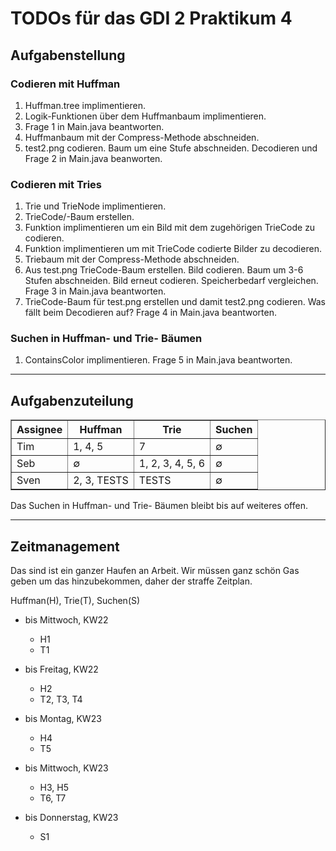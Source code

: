 TODOs f&uuml;r das GDI 2 Praktikum 4
====================================


Aufgabenstellung
----------------

### Codieren mit Huffman

1. Huffman.tree implimentieren.
2. Logik-Funktionen &uuml;ber dem Huffmanbaum implimentieren.
3. Frage 1 in Main.java beantworten.
4. Huffmanbaum mit der Compress-Methode abschneiden.
5. test2.png codieren. Baum um eine Stufe abschneiden. Decodieren und
   Frage 2 in Main.java beanworten.

### Codieren mit Tries

1. Trie und TrieNode implimentieren.
2. TrieCode/-Baum erstellen.
3. Funktion implimentieren um ein Bild mit dem zugeh&ouml;rigen TrieCode
   zu codieren.
4. Funktion implimentieren um mit TrieCode codierte Bilder zu decodieren.
5. Triebaum mit der Compress-Methode abschneiden.
6. Aus test.png TrieCode-Baum erstellen. Bild codieren. Baum um 3-6
   Stufen abschneiden. Bild erneut codieren. Speicherbedarf vergleichen.
   Frage 3 in Main.java beantworten.
7. TrieCode-Baum f&uuml;r test.png erstellen und damit test2.png codieren.
   Was f&auml;llt beim Decodieren auf? Frage 4 in Main.java beantworten.

### Suchen in Huffman- und Trie- B&auml;umen

1. ContainsColor implimentieren. Frage 5 in Main.java beantworten.


--------------------------------------------------------------------------------------


Aufgabenzuteilung
-----------------

<table border="1">
	<tr> <th>Assignee</th> <th>Huffman</th> <th>Trie</th>       <th>Suchen</th>  </tr>
	<tr> <td>Tim</td>      <td>1, 4, 5</td> <td>7</td>          <td>&empty;</td> </tr>
	<tr> <td>Seb</td>      <td>&empty;</td> <td>1, 2, 3, 4,  5, 6</td> <td>&empty;</td> </tr>
	<tr> <td>Sven</td>     <td>2, 3, TESTS</td>    <td>TESTS</td>       <td>&empty;</td> </tr>
</table>

Das Suchen in Huffman- und Trie- B&auml;umen bleibt bis auf weiteres offen.


--------------------------------------------------------------------------------------


Zeitmanagement
--------------

Das sind ist ein ganzer Haufen an Arbeit. Wir m&uuml;ssen ganz
sch&ouml;n Gas geben um das hinzubekommen, daher der straffe Zeitplan.

Huffman(H), Trie(T), Suchen(S)

* bis Mittwoch,   KW22
	* H1
	* T1

* bis Freitag,    KW22
	* H2
	* T2, T3, T4

* bis Montag,     KW23
	* H4
	* T5

* bis Mittwoch,   KW23
	* H3, H5
	* T6, T7

* bis Donnerstag, KW23
	* S1
